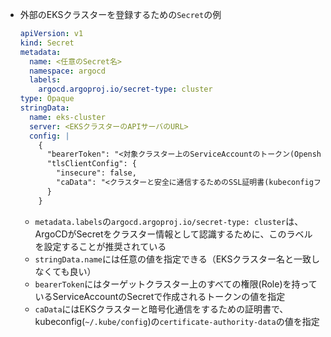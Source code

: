- 外部のEKSクラスターを登録するための`Secret`の例
  ```yaml
  apiVersion: v1
  kind: Secret
  metadata:
    name: <任意のSecret名>
    namespace: argocd
    labels:
      argocd.argoproj.io/secret-type: cluster
  type: Opaque
  stringData:
    name: eks-cluster
    server: <EKSクラスターのAPIサーバのURL>
    config: |
      {
        "bearerToken": "<対象クラスター上のServiceAccountのトークン(Openshiftの場合、oauthのWeb UIから確認できるトークン値を指定)>",
        "tlsClientConfig": {
          "insecure": false,
          "caData": "<クラスターと安全に通信するためのSSL証明書(kubeconfigファイルのclustersフィールド下の`cluster.certificate-authority-data`のデータを指定)>"
        }
      }
  ```
  - `metadata.labels`の`argocd.argoproj.io/secret-type: cluster`は、
    ArgoCDがSecretをクラスター情報として認識するために、このラベルを設定することが推奨されている
  - `stringData.name`には任意の値を指定できる（EKSクラスター名と一致しなくても良い）
  - `bearerToken`にはターゲットクラスター上のすべての権限(Role)を持っているServiceAccountのSecretで作成されるトークンの値を指定
  - `caData`にはEKSクラスターと暗号化通信をするための証明書で、kubeconfig(`~/.kube/config`)の`certificate-authority-data`の値を指定